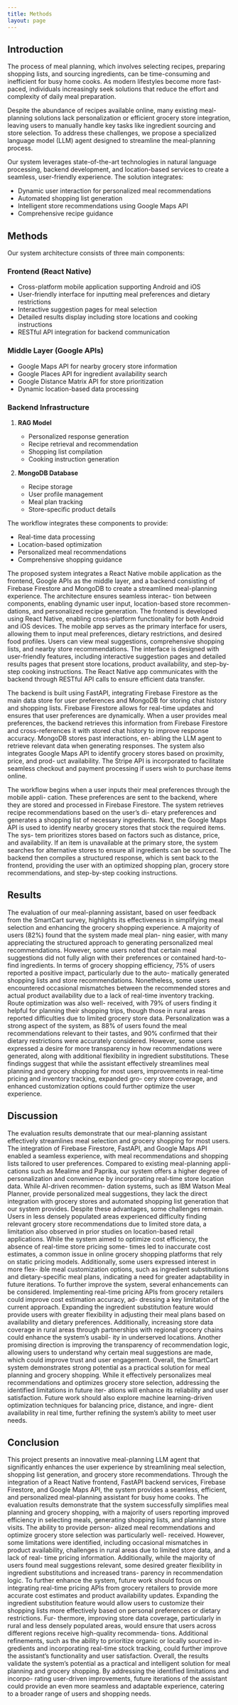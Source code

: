 ```yaml
---
title: Methods
layout: page
---
```


## Introduction

The process of meal planning, which involves selecting recipes, preparing shopping lists, and sourcing ingredients, can be time-consuming and inefficient for busy home cooks. As modern lifestyles become more fast-paced, individuals increasingly seek solutions that reduce the effort and complexity of daily meal preparation.

Despite the abundance of recipes available online, many existing meal-planning solutions lack personalization or efficient grocery store integration, leaving users to manually handle key tasks like ingredient sourcing and store selection. To address these challenges, we propose a specialized language model (LLM) agent designed to streamline the meal-planning process.

Our system leverages state-of-the-art technologies in natural language processing, backend development, and location-based services to create a seamless, user-friendly experience. The solution integrates:
- Dynamic user interaction for personalized meal recommendations
- Automated shopping list generation
- Intelligent store recommendations using Google Maps API
- Comprehensive recipe guidance

## Methods

Our system architecture consists of three main components:

### Frontend (React Native)
- Cross-platform mobile application supporting Android and iOS
- User-friendly interface for inputting meal preferences and dietary restrictions
- Interactive suggestion pages for meal selection
- Detailed results display including store locations and cooking instructions
- RESTful API integration for backend communication

### Middle Layer (Google APIs)
- Google Maps API for nearby grocery store information
- Google Places API for ingredient availability search
- Google Distance Matrix API for store prioritization
- Dynamic location-based data processing

### Backend Infrastructure
1. **RAG Model**
   - Personalized response generation
   - Recipe retrieval and recommendation
   - Shopping list compilation
   - Cooking instruction generation

2. **MongoDB Database**
   - Recipe storage
   - User profile management
   - Meal plan tracking
   - Store-specific product details

The workflow integrates these components to provide:
- Real-time data processing
- Location-based optimization
- Personalized meal recommendations
- Comprehensive shopping guidance

The proposed system integrates a React Native mobile application as the frontend, Google
APIs as the middle layer, and a backend consisting of Firebase Firestore and MongoDB to
create a streamlined meal-planning experience. The architecture ensures seamless interac-
tion between components, enabling dynamic user input, location-based store recommen-
dations, and personalized recipe generation.
The frontend is developed using React Native, enabling cross-platform functionality for both
Android and iOS devices. The mobile app serves as the primary interface for users, allowing
them to input meal preferences, dietary restrictions, and desired food profiles. Users can
view meal suggestions, comprehensive shopping lists, and nearby store recommendations.
The interface is designed with user-friendly features, including interactive suggestion pages
and detailed results pages that present store locations, product availability, and step-by-
step cooking instructions. The React Native app communicates with the backend through
RESTful API calls to ensure efficient data transfer.

The backend is built using FastAPI, integrating Firebase Firestore as the main data store
for user preferences and MongoDB for storing chat history and shopping lists. Firebase
Firestore allows for real-time updates and ensures that user preferences are dynamically.
When a user provides meal preferences,
the backend retrieves this information from Firebase Firestore and cross-references it with
stored chat history to improve response accuracy. MongoDB stores past interactions, en-
abling the LLM agent to retrieve relevant data when generating responses. The system also
integrates Google Maps API to identify grocery stores based on proximity, price, and prod-
uct availability. The Stripe API is incorporated to facilitate seamless checkout and payment
processing if users wish to purchase items online.

The workflow begins when a user inputs their meal preferences through the mobile appli-
cation. These preferences are sent to the backend, where they are stored and processed
in Firebase Firestore. The system retrieves recipe recommendations based on the user’s di-
etary preferences and generates a shopping list of necessary ingredients. Next, the Google
Maps API is used to identify nearby grocery stores that stock the required items. The sys-
tem prioritizes stores based on factors such as distance, price, and availability. If an item
is unavailable at the primary store, the system searches for alternative stores to ensure all
ingredients can be sourced. The backend then compiles a structured response, which is
sent back to the frontend, providing the user with an optimized shopping plan, grocery
store recommendations, and step-by-step cooking instructions.
## Results

The evaluation of our meal-planning assistant, based on user feedback from the SmartCart
survey, highlights its effectiveness in simplifying meal selection and enhancing the grocery
shopping experience. A majority of users (82%) found that the system made meal plan-
ning easier, with many appreciating the structured approach to generating personalized
meal recommendations. However, some users noted that certain meal suggestions did not
fully align with their preferences or contained hard-to-find ingredients. In terms of grocery
shopping efficiency, 75% of users reported a positive impact, particularly due to the auto-
matically generated shopping lists and store recommendations. Nonetheless, some users
encountered occasional mismatches between the recommended stores and actual product
availability due to a lack of real-time inventory tracking. Route optimization was also well-
received, with 79% of users finding it helpful for planning their shopping trips, though those
in rural areas reported difficulties due to limited grocery store data. Personalization was a
strong aspect of the system, as 88% of users found the meal recommendations relevant to
their tastes, and 90% confirmed that their dietary restrictions were accurately considered.
However, some users expressed a desire for more transparency in how recommendations
were generated, along with additional flexibility in ingredient substitutions. These findings
suggest that while the assistant effectively streamlines meal planning and grocery shopping
for most users, improvements in real-time pricing and inventory tracking, expanded gro-
cery store coverage, and enhanced customization options could further optimize the user
experience.

## Discussion

The evaluation results demonstrate that our meal-planning assistant effectively streamlines
meal selection and grocery shopping for most users. The integration of Firebase Firestore,
FastAPI, and Google Maps API enabled a seamless experience, with meal recommendations
and shopping lists tailored to user preferences. Compared to existing meal-planning appli-
cations such as Mealime and Paprika, our system offers a higher degree of personalization
and convenience by incorporating real-time store location data. While AI-driven recommen-
dation systems, such as IBM Watson Meal Planner, provide personalized meal suggestions,
they lack the direct integration with grocery stores and automated shopping list generation
that our system provides.
Despite these advantages, some challenges remain. Users in less densely populated areas
experienced difficulty finding relevant grocery store recommendations due to limited store
data, a limitation also observed in prior studies on location-based retail applications. While
the system aimed to optimize cost efficiency, the absence of real-time store pricing some-
times led to inaccurate cost estimates, a common issue in online grocery shopping platforms
that rely on static pricing models. Additionally, some users expressed interest in more flex-
ible meal customization options, such as ingredient substitutions and dietary-specific meal
plans, indicating a need for greater adaptability in future iterations.
To further improve the system, several enhancements can be considered. Implementing
real-time pricing APIs from grocery retailers could improve cost estimation accuracy, ad-
dressing a key limitation of the current approach. Expanding the ingredient substitution
feature would provide users with greater flexibility in adjusting their meal plans based on
availability and dietary preferences. Additionally, increasing store data coverage in rural
areas through partnerships with regional grocery chains could enhance the system’s usabil-
ity in underserved locations. Another promising direction is improving the transparency
of recommendation logic, allowing users to understand why certain meal suggestions are
made, which could improve trust and user engagement.
Overall, the SmartCart system demonstrates strong potential as a practical solution for meal
planning and grocery shopping. While it effectively personalizes meal recommendations
and optimizes grocery store selection, addressing the identified limitations in future iter-
ations will enhance its reliability and user satisfaction. Future work should also explore
machine learning-driven optimization techniques for balancing price, distance, and ingre-
dient availability in real time, further refining the system’s ability to meet user needs. 

## Conclusion

This project presents an innovative meal-planning LLM agent that significantly enhances the
user experience by streamlining meal selection, shopping list generation, and grocery store
recommendations. Through the integration of a React Native frontend, FastAPI backend
services, Firebase Firestore, and Google Maps API, the system provides a seamless, efficient,
and personalized meal-planning assistant for busy home cooks.
The evaluation results demonstrate that the system successfully simplifies meal planning
and grocery shopping, with a majority of users reporting improved efficiency in selecting
meals, generating shopping lists, and planning store visits. The ability to provide person-
alized meal recommendations and optimize grocery store selection was particularly well-
received. However, some limitations were identified, including occasional mismatches in
product availability, challenges in rural areas due to limited store data, and a lack of real-
time pricing information. Additionally, while the majority of users found meal suggestions
relevant, some desired greater flexibility in ingredient substitutions and increased trans-
parency in recommendation logic.
To further enhance the system, future work should focus on integrating real-time pricing
APIs from grocery retailers to provide more accurate cost estimates and product availability
updates. Expanding the ingredient substitution feature would allow users to customize their
shopping lists more effectively based on personal preferences or dietary restrictions. Fur-
thermore, improving store data coverage, particularly in rural and less densely populated
areas, would ensure that users across different regions receive high-quality recommenda-
tions. Additional refinements, such as the ability to prioritize organic or locally sourced in-
gredients and incorporating real-time stock tracking, could further improve the assistant’s
functionality and user satisfaction.
Overall, the results validate the system’s potential as a practical and intelligent solution for
meal planning and grocery shopping. By addressing the identified limitations and incorpo-
rating user-driven improvements, future iterations of the assistant could provide an even
more seamless and adaptable experience, catering to a broader range of users and shopping
needs.